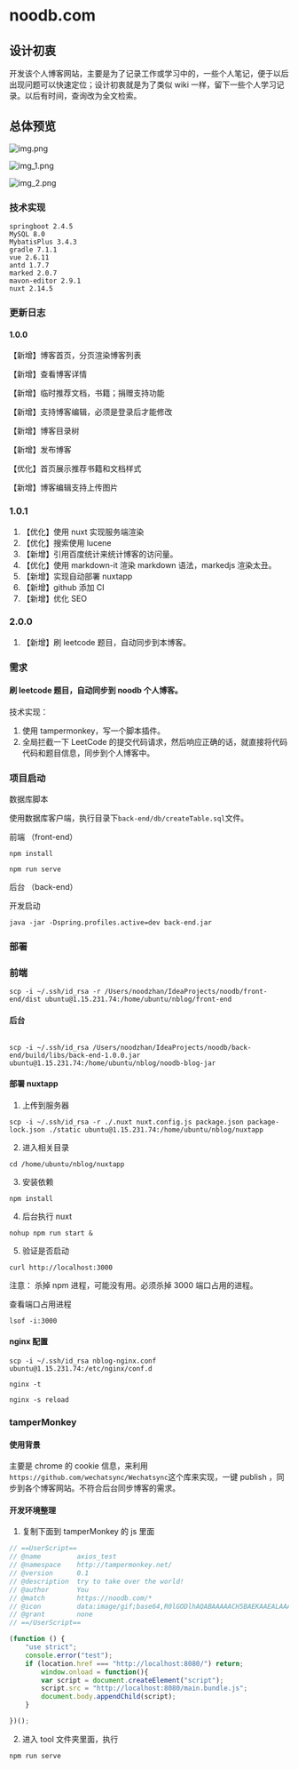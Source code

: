 # noodb.com

## 设计初衷

开发该个人博客网站，主要是为了记录工作或学习中的，一些个人笔记，便于以后出现问题可以快速定位；设计初衷就是为了类似 wiki 一样，留下一些个人学习记录。以后有时间，查询改为全文检索。

## 总体预览

![img.png](doc/REAEME_preview_home.png)

![img_1.png](doc/README_preview_edit.png)

![img_2.png](doc/README_preview_login.png)

### 技术实现

    springboot 2.4.5
    MySQL 8.0
    MybatisPlus 3.4.3
    gradle 7.1.1
    vue 2.6.11
    antd 1.7.7
    marked 2.0.7
    mavon-editor 2.9.1
    nuxt 2.14.5

### 更新日志

#### 1.0.0

【新增】博客首页，分页渲染博客列表

【新增】查看博客详情

【新增】临时推荐文档，书籍；捐赠支持功能

【新增】支持博客编辑，必须是登录后才能修改

【新增】博客目录树

【新增】发布博客

【优化】首页展示推荐书籍和文档样式

【新增】博客编辑支持上传图片

### 1.0.1

1. 【优化】使用 nuxt 实现服务端渲染
2. 【优化】搜索使用 lucene
3. 【新增】引用百度统计来统计博客的访问量。
4. 【优化】使用 markdown-it 渲染 markdown 语法，markedjs 渲染太丑。
5. 【新增】实现自动部署 nuxtapp
6. 【新增】github 添加 CI
7. 【新增】优化 SEO

### 2.0.0

1. 【新增】刷 leetcode 题目，自动同步到本博客。

### 需求

#### 刷 leetcode 题目，自动同步到 noodb 个人博客。

技术实现：

1. 使用 tampermonkey，写一个脚本插件。
2. 全局拦截一下 LeetCode 的提交代码请求，然后响应正确的话，就直接将代码代码和题目信息，同步到个人博客中。

### 项目启动

数据库脚本

使用数据库客户端，执行目录下`back-end/db/createTable.sql`文件。

前端 （front-end）

```
npm install

npm run serve
```

后台 （back-end）

开发启动

```shell
java -jar -Dspring.profiles.active=dev back-end.jar
```

### 部署

### 前端

```shell
scp -i ~/.ssh/id_rsa -r /Users/noodzhan/IdeaProjects/noodb/front-end/dist ubuntu@1.15.231.74:/home/ubuntu/nblog/front-end
```

#### 后台

```shell

scp -i ~/.ssh/id_rsa /Users/noodzhan/IdeaProjects/noodb/back-end/build/libs/back-end-1.0.0.jar ubuntu@1.15.231.74:/home/ubuntu/nblog/noodb-blog-jar

```

#### 部署 nuxtapp

1. 上传到服务器

```shell
scp -i ~/.ssh/id_rsa -r ./.nuxt nuxt.config.js package.json package-lock.json ./static ubuntu@1.15.231.74:/home/ubuntu/nblog/nuxtapp
```

2. 进入相关目录

```shell
cd /home/ubuntu/nblog/nuxtapp
```

3. 安装依赖

```shell
npm install
```

4. 后台执行 nuxt

```shell
nohup npm run start &
```

5. 验证是否启动

```shell
curl http://localhost:3000
```

注意： 杀掉 npm 进程，可能没有用。必须杀掉 3000 端口占用的进程。

查看端口占用进程

```shell
lsof -i:3000
```

#### nginx 配置

```shell
scp -i ~/.ssh/id_rsa nblog-nginx.conf ubuntu@1.15.231.74:/etc/nginx/conf.d

```

```shell
nginx -t
```

```shell
nginx -s reload
```

### tamperMonkey

#### 使用背景

主要是 chrome 的 cookie 信息，来利用`https://github.com/wechatsync/Wechatsync`这个库来实现，一键 publish ，同步到各个博客网站。不符合后台同步博客的需求。

#### 开发环境整理

1. 复制下面到 tamperMonkey 的 js 里面

```js
// ==UserScript==
// @name         axios_test
// @namespace    http://tampermonkey.net/
// @version      0.1
// @description  try to take over the world!
// @author       You
// @match        https://noodb.com/*
// @icon         data:image/gif;base64,R0lGODlhAQABAAAAACH5BAEKAAEALAAAAAABAAEAAAICTAEAOw==
// @grant        none
// ==/UserScript==

(function () {
    "use strict";
    console.error("test");
    if (location.href === "http://localhost:8080/") return;
        window.onload = function(){
        var script = document.createElement("script");
        script.src = "http://localhost:8080/main.bundle.js";
        document.body.appendChild(script);
    }

})();
```

2. 进入 tool 文件夹里面，执行

```
npm run serve
```
